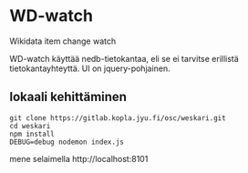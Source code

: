  # WD-watch 
 
 Wikidata item change watch
 
WD-watch käyttää nedb-tietokantaa, eli se ei tarvitse erillistä tietokantayhteyttä.
UI on jquery-pohjainen.
 
## lokaali kehittäminen
    git clone https://gitlab.kopla.jyu.fi/osc/weskari.git
    cd weskari
    npm install
    DEBUG=debug nodemon index.js
    
mene selaimella http://localhost:8101


